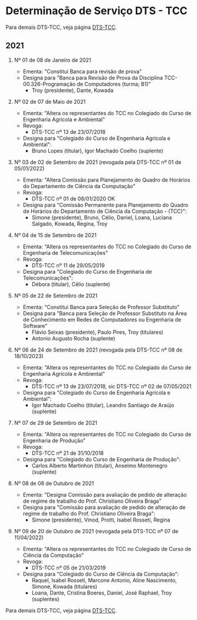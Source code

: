 # Determinação de Serviço DTS - TCC

Para demais DTS-TCC, veja página [DTS-TCC](org-dts.md).

## 2021

1. Nº 01 de 08 de Janeiro de 2021
    - Ementa: "Constitui Banca para revisão de prova"
    - Designa para "Banca para Revisão de Prova da Disciplina TCC-00.326-Programação de Computadores (turma; B1)"
        * Troy (presidente), Dante, Kowada

1. Nº 02 de 07 de Maio de 2021
    - Ementa: "Altera os representantes do TCC no Colegiado do Curso de Engenharia Agrícola e Ambiental"
    - Revoga:
        * DTS-TCC nº 13 de 23/07/2018
    - Designa para "Colegiado do Curso de Engenharia Agrícola e Ambiental":
        * Bruno Lopes (titular), Igor Machado Coelho (suplente)

1. Nº 03 de 02 de Setembro de 2021 (revogada pela DTS-TCC nº 01 de 05/01/2022)
    - Ementa: "Altera Comissão para Planejamento do Quadro de Horários do Departamento de Ciência da  Computação"
    - Revoga:
        * DTS-TCC nº 01 de 08/01/2020 OK
    - Designa para "Comissão Permanente para Planejamento do Quadro de Horários do Departamento de Ciência da Computação - (TCC)":
        * Simone (presidente), Bruno, Célio, Daniel, Loana, Luciana Salgado, Kowada, Regina, Troy

1. Nº 04 de 15 de Setembro de 2021
    - Ementa: "Altera os representantes do TCC no Colegiado do Curso de Engenharia de Telecomunicações"
    - Revoga:
        * DTS-TCC nº 11 de 29/05/2019
    - Designa para "Colegiado do Curso de Engenharia de Telecomunicações":
        * Débora (titular), Célio (suplente)

1. Nº 05 de 22 de Setembro de 2021
    - Ementa: "Constitui Banca para Seleção de Professor Substituto"
    - Designa para "Banca para Seleção de Professor Substituto na Área de Conhecimento em Redes de Computadores ou Engenharia de Software"
        * Flávio Seixas (presidente), Paulo Pires, Troy (titulares)
        * Antonio Augusto Rocha (suplente)

1. Nº 06 de 24 de Setembro de 2021 (revogada pela DTS-TCC nº 08 de 18/10/2023)
    - Ementa: "Altera os representantes do TCC no Colegiado do Curso de Engenharia Agrícola e Ambiental"
    - Revoga:
        * DTS-TCC nº 13 de 23/07/2018, sic DTS-TCC nº 02 de 07/05/2021
    - Designa para "Colegiado do Curso de Engenharia Agrícola e Ambiental":
        * Igor Machado Coelho (titular), Leandro Santiago de Araújo (suplente)

1. Nº 07 de 29 de Setembro de 2021
    - Ementa: "Altera os representantes do TCC no Colegiado do Curso de Engenharia de Produção"
    - Revoga:
        * DTS-TCC nº 21 de 31/10/2018
    - Designa para "Colegiado do Curso de Engenharia de Produção":
        * Carlos Alberto Martinhon (titular), Anselmo Montenegro (suplente)

1. Nº 08 de 08 de Outubro de 2021
    - Ementa: "Designa Comissão para avaliação de pedido de alteração de regime de trabalho do Prof. Christiano Oliveira Braga"
    - Designa para "Comissão para avaliação de pedido de alteração de regime de trabalho do Prof. Christiano Oliveira Braga":
        * Simone (presidente), Vinod, Protti, Isabel Rosseti, Regina

1. Nº 09 de 20 de Outubro de 2021 (revogada pela DTS-TCC nº 07 de 11/04/2022)
    - Ementa: "Altera os representantes do TCC no Colegiado de Curso de Ciência da Computação"
    - Revoga:
        * DTS-TCC nº 05 de 21/03/2019
    - Designa para "Colegiado do Curso de Ciência da Computação":
        * Raquel, Isabel Rosseti, Marcone Antonio, Aline Nascimento, Simone, Kowada (titulares)
        * Loana, Dante, Cristina Boeres, Daniel, José Raphael, Troy (suplentes)

Para demais DTS-TCC, veja página [DTS-TCC](org-dts.md).

